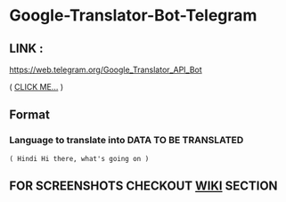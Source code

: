 # Google-Translator-Bot-Telegram
## LINK :
https://web.telegram.org/Google_Translator_API_Bot

( [CLICK ME...](https://web.telegram.org/Google_Translator_API_Bot) )

## Format

### Language to translate into DATA TO BE TRANSLATED 
    ( Hindi Hi there, what's going on )  
    
## FOR SCREENSHOTS CHECKOUT [WIKI](https://github.com/RoyalEagle73/Google-Translator-Bot-Telegram/wiki) SECTION
